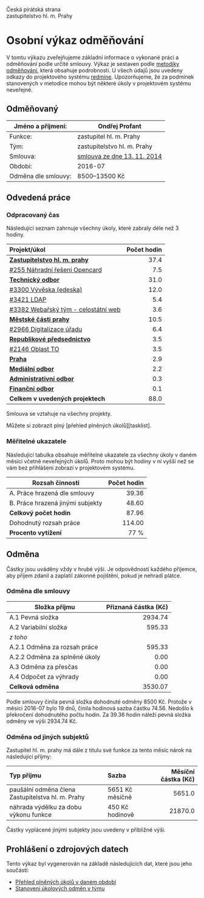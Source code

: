 Česká pirátská strana  
zastupitelstvo hl. m. Prahy

Osobní výkaz odměňování
=======================

V tomtu výkazu zveřejňujeme základní informace o vykonané práci a odměňování
podle určité smlouvy. Výkaz je sestaven podle [metodiky odměňování][metodika],
která obsahuje podrobnosti. U všech údajů jsou uvedeny odkazy do projektového
systému [redmine](https://redmine.pirati.cz). Upozorňujeme, že za podmínek
stanovených v metodice mohou být některé úkoly v projektovém systému neveřejné.

Odměňovaný
----------

Jméno a příjmení:        | Ondřej Profant
-----------------------  | --------------------
Funkce:                  | zastupitel hl. m. Prahy
Tým:                     | zastupitelstvo hl. m. Prahy
Smlouva:                 | [smlouva ze dne 13. 11. 2014][smlouva]
Období:                  | 2016-07
Odměna dle smlouvy:      | 8500–13500 Kč

Odvedená práce
--------------

### Odpracovaný čas

Následující seznam zahrnuje všechny úkoly, které zabraly déle než 3 hodiny.

| Projekt/úkol                                 |   Počet hodin |
|:---------------------------------------------|--------------:|
| **[Zastupitelstvo hl. m. prahy][p15]**       |          37.4 |
| [#255 Náhradní řešení Opencard][t255]        |           7.5 |
| **[Technický odbor][p6]**                    |          31.0 |
| [#3300 Vývěska (edeska)][t3300]              |          12.0 |
| [#3421 LDAP][t3421]                          |           5.4 |
| [#3382 Webařský tým - celostátní web][t3382] |           3.6 |
| **[Městské části prahy][p45]**               |          10.5 |
| [#2966 Digitalizace úřadu][t2966]            |           6.4 |
| **[Republikové předsednictvo][p28]**         |           3.5 |
| [#2146 Oblast TO][t2146]                     |           3.5 |
| **[Praha][p44]**                             |           2.9 |
| **[Mediální odbor][p65]**                    |           2.2 |
| **[Administrativní odbor][p49]**             |           0.3 |
| **[Finanční odbor][p25]**                    |           0.1 |
| **Celkem v uvedených projektech**            |          88.0 |

Smlouva se vztahuje na všechny projekty. 

Můžete si zobrazit plný [přehled plněných úkolů][tasklist].

### Měřitelné ukazatele

Následující tabulka obsahuje měřitelné ukazatele za všechny úkoly v daném měsíci
včetně neveřejných úkolů. Proto mohou být hodiny v ní vyšší než se vám bez
přihlášení zobrazí v projektovém systému.

Rozsah činnosti                        | Počet hodin
--------------                         | ----------:
A. Práce hrazená dle smlouvy           |  39.36
B. Práce hrazená jinými subjekty       |  48.60
**Celkový počet hodin**                |  87.96
Dohodnutý rozsah práce                 | 114.00
**Procento vytížení**                  |   77 %

Odměna
------

Částky jsou uváděny vždy v hrubé výši. Je odpovědností každého příjemce, aby
příjem zdanil a zaplatil zákonné pojištění, pokud je nehradí plátce.

### Odměna dle smlouvy

Složka příjmu                 | Přiznaná částka (Kč)
-----------------             | --------------------:
A.1 Pevná složka              |  2934.74
A.2 Variabilní složka         |   595.33
*z toho*                      |
A.2.1 Odměna za rozsah práce  |   595.33
A.2.2 Odměna za splněné úkoly |     0.00
A.3 Odměna za přesčas         |     0.00
A.4 Odpočet za výhrady        |     0.00
**Celková odměna**            |  3530.07

Podle smlouvy činila pevná složka dohodnuté odměny 8500 Kč. Protože v měsíci 2016-07 bylo 19 dnů, činila hodinová sazba částku 74.56. Nedošlo k překročení dohodnutého počtu hodin. Za 39.36 hodin náleží pevná složka odměny ve výši 2934.74 Kč. 

### Odměna od jiných subjektů

Zastupitel hl. m. prahy má dále z titulu své funkce za tento měsíc nárok na následující příjmy:

| Typ příjmu                                        | Sazba           |   Měsíční částka (Kč) |
|:--------------------------------------------------|:----------------|----------------------:|
| paušální odměna člena Zastupitelstva hl. m. Prahy | 5651 Kč měsíčně |                5651.0 |
| náhrada výdělku za dobu výkonu funkce             | 450 Kč hodinově |               21870.0 |

Částky vyplácené jinými subjekty jsou uvedeny v přibližné výši.


Prohlášení o zdrojových datech
------------------------------

Tento výkaz byl vygenerován na základě následujících dat, které jsou jeho součástí:

* [Přehled plněných úkolů v daném období](vykaz.csv)
* [Stanovení úkolových odměn v týmu](ukoly.csv)

[metodika]: https://redmine.pirati.cz/projects/praha/wiki/Odm%C4%9B%C5%88ov%C3%A1n%C3%AD_zastupitel%C5%AF


[p15]: https://redmine.pirati.cz/time_entries.csv?c[]=project&c[]=user&c[]=activity&c[]=issue&c[]=hours&c[]=cf_16&c[]=spent_on&f[]=spent_on&f[]=user_id&f[]=&op[spent_on]=><&op[user_id]==&utf8=%E2%9C%93&v[spent_on][]=2016-07-01&v[spent_on][]=2016-07-31&v[user_id][]=3&f[]=project_id&op[project_id]==&v[project_id][]=15

[t255]: https://redmine.pirati.cz/issues/255/time_entries?c[]=project&c[]=user&c[]=activity&c[]=issue&c[]=hours&c[]=cf_16&c[]=spent_on&f[]=spent_on&f[]=user_id&f[]=&op[spent_on]=><&op[user_id]==&utf8=%E2%9C%93&v[spent_on][]=2016-07-01&v[spent_on][]=2016-07-31&v[user_id][]=3

[p6]: https://redmine.pirati.cz/time_entries.csv?c[]=project&c[]=user&c[]=activity&c[]=issue&c[]=hours&c[]=cf_16&c[]=spent_on&f[]=spent_on&f[]=user_id&f[]=&op[spent_on]=><&op[user_id]==&utf8=%E2%9C%93&v[spent_on][]=2016-07-01&v[spent_on][]=2016-07-31&v[user_id][]=3&f[]=project_id&op[project_id]==&v[project_id][]=6

[t3300]: https://redmine.pirati.cz/issues/3300/time_entries?c[]=project&c[]=user&c[]=activity&c[]=issue&c[]=hours&c[]=cf_16&c[]=spent_on&f[]=spent_on&f[]=user_id&f[]=&op[spent_on]=><&op[user_id]==&utf8=%E2%9C%93&v[spent_on][]=2016-07-01&v[spent_on][]=2016-07-31&v[user_id][]=3

[t3421]: https://redmine.pirati.cz/issues/3421/time_entries?c[]=project&c[]=user&c[]=activity&c[]=issue&c[]=hours&c[]=cf_16&c[]=spent_on&f[]=spent_on&f[]=user_id&f[]=&op[spent_on]=><&op[user_id]==&utf8=%E2%9C%93&v[spent_on][]=2016-07-01&v[spent_on][]=2016-07-31&v[user_id][]=3

[t3382]: https://redmine.pirati.cz/issues/3382/time_entries?c[]=project&c[]=user&c[]=activity&c[]=issue&c[]=hours&c[]=cf_16&c[]=spent_on&f[]=spent_on&f[]=user_id&f[]=&op[spent_on]=><&op[user_id]==&utf8=%E2%9C%93&v[spent_on][]=2016-07-01&v[spent_on][]=2016-07-31&v[user_id][]=3

[p45]: https://redmine.pirati.cz/time_entries.csv?c[]=project&c[]=user&c[]=activity&c[]=issue&c[]=hours&c[]=cf_16&c[]=spent_on&f[]=spent_on&f[]=user_id&f[]=&op[spent_on]=><&op[user_id]==&utf8=%E2%9C%93&v[spent_on][]=2016-07-01&v[spent_on][]=2016-07-31&v[user_id][]=3&f[]=project_id&op[project_id]==&v[project_id][]=45

[t2966]: https://redmine.pirati.cz/issues/2966/time_entries?c[]=project&c[]=user&c[]=activity&c[]=issue&c[]=hours&c[]=cf_16&c[]=spent_on&f[]=spent_on&f[]=user_id&f[]=&op[spent_on]=><&op[user_id]==&utf8=%E2%9C%93&v[spent_on][]=2016-07-01&v[spent_on][]=2016-07-31&v[user_id][]=3

[p28]: https://redmine.pirati.cz/time_entries.csv?c[]=project&c[]=user&c[]=activity&c[]=issue&c[]=hours&c[]=cf_16&c[]=spent_on&f[]=spent_on&f[]=user_id&f[]=&op[spent_on]=><&op[user_id]==&utf8=%E2%9C%93&v[spent_on][]=2016-07-01&v[spent_on][]=2016-07-31&v[user_id][]=3&f[]=project_id&op[project_id]==&v[project_id][]=28

[t2146]: https://redmine.pirati.cz/issues/2146/time_entries?c[]=project&c[]=user&c[]=activity&c[]=issue&c[]=hours&c[]=cf_16&c[]=spent_on&f[]=spent_on&f[]=user_id&f[]=&op[spent_on]=><&op[user_id]==&utf8=%E2%9C%93&v[spent_on][]=2016-07-01&v[spent_on][]=2016-07-31&v[user_id][]=3

[p44]: https://redmine.pirati.cz/time_entries.csv?c[]=project&c[]=user&c[]=activity&c[]=issue&c[]=hours&c[]=cf_16&c[]=spent_on&f[]=spent_on&f[]=user_id&f[]=&op[spent_on]=><&op[user_id]==&utf8=%E2%9C%93&v[spent_on][]=2016-07-01&v[spent_on][]=2016-07-31&v[user_id][]=3&f[]=project_id&op[project_id]==&v[project_id][]=44

[p65]: https://redmine.pirati.cz/time_entries.csv?c[]=project&c[]=user&c[]=activity&c[]=issue&c[]=hours&c[]=cf_16&c[]=spent_on&f[]=spent_on&f[]=user_id&f[]=&op[spent_on]=><&op[user_id]==&utf8=%E2%9C%93&v[spent_on][]=2016-07-01&v[spent_on][]=2016-07-31&v[user_id][]=3&f[]=project_id&op[project_id]==&v[project_id][]=65

[p49]: https://redmine.pirati.cz/time_entries.csv?c[]=project&c[]=user&c[]=activity&c[]=issue&c[]=hours&c[]=cf_16&c[]=spent_on&f[]=spent_on&f[]=user_id&f[]=&op[spent_on]=><&op[user_id]==&utf8=%E2%9C%93&v[spent_on][]=2016-07-01&v[spent_on][]=2016-07-31&v[user_id][]=3&f[]=project_id&op[project_id]==&v[project_id][]=49

[p25]: https://redmine.pirati.cz/time_entries.csv?c[]=project&c[]=user&c[]=activity&c[]=issue&c[]=hours&c[]=cf_16&c[]=spent_on&f[]=spent_on&f[]=user_id&f[]=&op[spent_on]=><&op[user_id]==&utf8=%E2%9C%93&v[spent_on][]=2016-07-01&v[spent_on][]=2016-07-31&v[user_id][]=3&f[]=project_id&op[project_id]==&v[project_id][]=25



[smlouva]: https://smlouvy.pirati.cz/smlouvy/2014/11/13/ondrej-profant/

